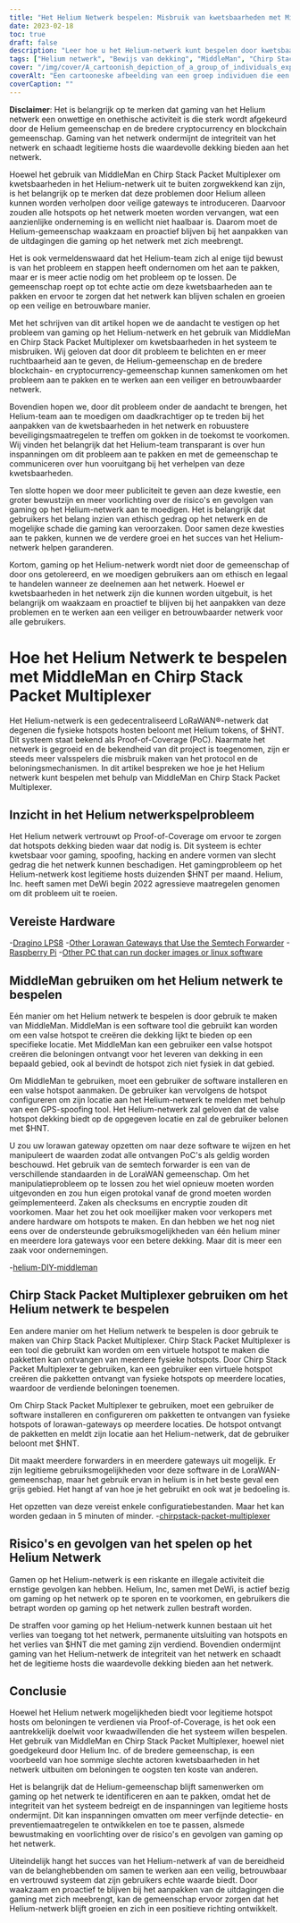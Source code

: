 ```yaml
---
title: "Het Helium Netwerk bespelen: Misbruik van kwetsbaarheden met MiddleMan en Chirp Stack Packet Multiplexer."
date: 2023-02-18
toc: true
draft: false
description: "Leer hoe u het Helium-netwerk kunt bespelen door kwetsbaarheden te misbruiken met MiddleMan en Chirp Stack Packet Multiplexer, en wat de risico's en gevolgen daarvan zijn."
tags: ["Helium netwerk", "Bewijs van dekking", "MiddleMan", "Chirp Stack Packet Multiplexer", "gaming", "kwetsbaarheden uitbuiten", "LoRaWAN-netwerk", "cryptocurrency", "blockchain", "gedecentraliseerd netwerk", "hotspots", "spoofing", "vreemdgaan", "illegale activiteit", "sancties", "integriteit van het netwerk", "beloningen", "kwaadwillende actoren", "netwerkbeveiliging", "legitieme gastheren"]
cover: "/img/cover/A_cartoonish_depiction_of_a_group_of_individuals_exploiting.png"
coverAlt: "Een cartooneske afbeelding van een groep individuen die een heliumballon exploiteren met een afbeelding van een LoRaWAN-gateway en MiddleMan of Chirp Stack Packet Multiplexer op de achtergrond."
coverCaption: ""
---
```


**Disclaimer**:
Het is belangrijk op te merken dat gaming van het Helium netwerk een onwettige en onethische activiteit is die sterk wordt afgekeurd door de Helium gemeenschap en de bredere cryptocurrency en blockchain gemeenschap. Gaming van het netwerk ondermijnt de integriteit van het netwerk en schaadt legitieme hosts die waardevolle dekking bieden aan het netwerk.

Hoewel het gebruik van MiddleMan en Chirp Stack Packet Multiplexer om kwetsbaarheden in het Helium-netwerk uit te buiten zorgwekkend kan zijn, is het belangrijk op te merken dat deze problemen door Helium alleen kunnen worden verholpen door veilige gateways te introduceren. Daarvoor zouden alle hotspots op het netwerk moeten worden vervangen, wat een aanzienlijke onderneming is en wellicht niet haalbaar is. Daarom moet de Helium-gemeenschap waakzaam en proactief blijven bij het aanpakken van de uitdagingen die gaming op het netwerk met zich meebrengt.

Het is ook vermeldenswaard dat het Helium-team zich al enige tijd bewust is van het probleem en stappen heeft ondernomen om het aan te pakken, maar er is meer actie nodig om het probleem op te lossen. De gemeenschap roept op tot echte actie om deze kwetsbaarheden aan te pakken en ervoor te zorgen dat het netwerk kan blijven schalen en groeien op een veilige en betrouwbare manier.

Met het schrijven van dit artikel hopen we de aandacht te vestigen op het probleem van gaming op het Helium-netwerk en het gebruik van MiddleMan en Chirp Stack Packet Multiplexer om kwetsbaarheden in het systeem te misbruiken. Wij geloven dat door dit probleem te belichten en er meer ruchtbaarheid aan te geven, de Helium-gemeenschap en de bredere blockchain- en cryptocurrency-gemeenschap kunnen samenkomen om het probleem aan te pakken en te werken aan een veiliger en betrouwbaarder netwerk.

Bovendien hopen we, door dit probleem onder de aandacht te brengen, het Helium-team aan te moedigen om daadkrachtiger op te treden bij het aanpakken van de kwetsbaarheden in het netwerk en robuustere beveiligingsmaatregelen te treffen om gokken in de toekomst te voorkomen. Wij vinden het belangrijk dat het Helium-team transparant is over hun inspanningen om dit probleem aan te pakken en met de gemeenschap te communiceren over hun vooruitgang bij het verhelpen van deze kwetsbaarheden.

Ten slotte hopen we door meer publiciteit te geven aan deze kwestie, een groter bewustzijn en meer voorlichting over de risico's en gevolgen van gaming op het Helium-netwerk aan te moedigen. Het is belangrijk dat gebruikers het belang inzien van ethisch gedrag op het netwerk en de mogelijke schade die gaming kan veroorzaken. Door samen deze kwesties aan te pakken, kunnen we de verdere groei en het succes van het Helium-netwerk helpen garanderen.

Kortom, gaming op het Helium-netwerk wordt niet door de gemeenschap of door ons getolereerd, en we moedigen gebruikers aan om ethisch en legaal te handelen wanneer ze deelnemen aan het netwerk. Hoewel er kwetsbaarheden in het netwerk zijn die kunnen worden uitgebuit, is het belangrijk om waakzaam en proactief te blijven bij het aanpakken van deze problemen en te werken aan een veiliger en betrouwbaarder netwerk voor alle gebruikers.

# Hoe het Helium Netwerk te bespelen met MiddleMan en Chirp Stack Packet Multiplexer
Het Helium-netwerk is een gedecentraliseerd LoRaWAN®-netwerk dat degenen die fysieke hotspots hosten beloont met Helium tokens, of $HNT. Dit systeem staat bekend als Proof-of-Coverage (PoC). Naarmate het netwerk is gegroeid en de bekendheid van dit project is toegenomen, zijn er steeds meer valsspelers die misbruik maken van het protocol en de beloningsmechanismen. In dit artikel bespreken we hoe je het Helium netwerk kunt bespelen met behulp van MiddleMan en Chirp Stack Packet Multiplexer.

## Inzicht in het Helium netwerkspelprobleem
Het Helium netwerk vertrouwt op Proof-of-Coverage om ervoor te zorgen dat hotspots dekking bieden waar dat nodig is. Dit systeem is echter kwetsbaar voor gaming, spoofing, hacking en andere vormen van slecht gedrag die het netwerk kunnen beschadigen. Het gamingprobleem op het Helium-netwerk kost legitieme hosts duizenden $HNT per maand. Helium, Inc. heeft samen met DeWi begin 2022 agressieve maatregelen genomen om dit probleem uit te roeien.

## Vereiste Hardware
-[Dragino LPS8](https://www.ebay.com/sch/i.html?_nkw=dragino+lps8)
-[Other Lorawan Gateways that Use the Semtech Forwarder](https://amzn.to/41bcskb)
-[Raspberry Pi](https://amzn.to/3KjFCYp)
-[Other PC that can run docker images or linux software](https://amzn.to/3YkFhcj)

## MiddleMan gebruiken om het Helium netwerk te bespelen
Eén manier om het Helium netwerk te bespelen is door gebruik te maken van MiddleMan. MiddleMan is een software tool die gebruikt kan worden om een valse hotspot te creëren die dekking lijkt te bieden op een specifieke locatie. Met MiddleMan kan een gebruiker een valse hotspot creëren die beloningen ontvangt voor het leveren van dekking in een bepaald gebied, ook al bevindt de hotspot zich niet fysiek in dat gebied.

Om MiddleMan te gebruiken, moet een gebruiker de software installeren en een valse hotspot aanmaken. De gebruiker kan vervolgens de hotspot configureren om zijn locatie aan het Helium-netwerk te melden met behulp van een GPS-spoofing tool. Het Helium-netwerk zal geloven dat de valse hotspot dekking biedt op de opgegeven locatie en zal de gebruiker belonen met $HNT.

U zou uw lorawan gateway opzetten om naar deze software te wijzen en het manipuleert de waarden zodat alle ontvangen PoC's als geldig worden beschouwd.  Het gebruik van de semtech forwarder is een van de verschillende standaarden in de LoraWAN gemeenschap. Om het manipulatieprobleem op te lossen zou het wiel opnieuw moeten worden uitgevonden en zou hun eigen protokal vanaf de grond moeten worden geïmplementeerd. Zaken als checksums en encryptie zouden dit voorkomen. Maar het zou het ook moeilijker maken voor verkopers met andere hardware om hotspots te maken. En dan hebben we het nog niet eens over de ondersteunde gebruiksmogelijkheden van één helium miner en meerdere lora gateways voor een betere dekking. Maar dit is meer een zaak voor ondernemingen.

 -[helium-DIY-middleman](https://github.com/curiousfokker/helium-DIY-middleman)

## Chirp Stack Packet Multiplexer gebruiken om het Helium netwerk te bespelen
Een andere manier om het Helium netwerk te bespelen is door gebruik te maken van Chirp Stack Packet Multiplexer. Chirp Stack Packet Multiplexer is een tool die gebruikt kan worden om een virtuele hotspot te maken die pakketten kan ontvangen van meerdere fysieke hotspots. Door Chirp Stack Packet Multiplexer te gebruiken, kan een gebruiker een virtuele hotspot creëren die pakketten ontvangt van fysieke hotspots op meerdere locaties, waardoor de verdiende beloningen toenemen.

Om Chirp Stack Packet Multiplexer te gebruiken, moet een gebruiker de software installeren en configureren om pakketten te ontvangen van fysieke hotspots of lorawan-gateways op meerdere locaties. De hotspot ontvangt de pakketten en meldt zijn locatie aan het Helium-netwerk, dat de gebruiker beloont met $HNT.

Dit maakt meerdere forwarders in en meerdere gateways uit mogelijk. Er zijn legitieme gebruiksmogelijkheden voor deze software in de LoraWAN-gemeenschap, maar het gebruik ervan in helium is in het beste geval een grijs gebied. Het hangt af van hoe je het gebruikt en ook wat je bedoeling is.

Het opzetten van deze vereist enkele configuratiebestanden. Maar het kan worden gedaan in 5 minuten of minder.
-[chirpstack-packet-multiplexer](https://github.com/brocaar/chirpstack-packet-multiplexer)


## Risico's en gevolgen van het spelen op het Helium Netwerk
Gamen op het Helium-netwerk is een riskante en illegale activiteit die ernstige gevolgen kan hebben. Helium, Inc, samen met DeWi, is actief bezig om gaming op het netwerk op te sporen en te voorkomen, en gebruikers die betrapt worden op gaming op het netwerk zullen bestraft worden.

De straffen voor gaming op het Helium-netwerk kunnen bestaan uit het verlies van toegang tot het netwerk, permanente uitsluiting van hotspots en het verlies van $HNT die met gaming zijn verdiend. Bovendien ondermijnt gaming van het Helium-netwerk de integriteit van het netwerk en schaadt het de legitieme hosts die waardevolle dekking bieden aan het netwerk.

## Conclusie
Hoewel het Helium netwerk mogelijkheden biedt voor legitieme hotspot hosts om beloningen te verdienen via Proof-of-Coverage, is het ook een aantrekkelijk doelwit voor kwaadwillenden die het systeem willen bespelen. Het gebruik van MiddleMan en Chirp Stack Packet Multiplexer, hoewel niet goedgekeurd door Helium Inc. of de bredere gemeenschap, is een voorbeeld van hoe sommige slechte actoren kwetsbaarheden in het netwerk uitbuiten om beloningen te oogsten ten koste van anderen.

Het is belangrijk dat de Helium-gemeenschap blijft samenwerken om gaming op het netwerk te identificeren en aan te pakken, omdat het de integriteit van het systeem bedreigt en de inspanningen van legitieme hosts ondermijnt. Dit kan inspanningen omvatten om meer verfijnde detectie- en preventiemaatregelen te ontwikkelen en toe te passen, alsmede bewustmaking en voorlichting over de risico's en gevolgen van gaming op het netwerk.

Uiteindelijk hangt het succes van het Helium-netwerk af van de bereidheid van de belanghebbenden om samen te werken aan een veilig, betrouwbaar en vertrouwd systeem dat zijn gebruikers echte waarde biedt. Door waakzaam en proactief te blijven bij het aanpakken van de uitdagingen die gaming met zich meebrengt, kan de gemeenschap ervoor zorgen dat het Helium-netwerk blijft groeien en zich in een positieve richting ontwikkelt.